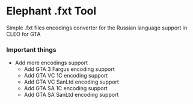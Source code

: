 # Elephant .fxt Tool
Simple .fxt files encodings converter for the Russian language support in CLEO for GTA

### Important things
- Add more encodings support
  - Add GTA 3 Fargus encoding support
  - Add GTA VC 1C encoding support
  - Add GTA VC SanLtd encoding support
  - Add GTA SA 1C encoding support
  - Add GTA SA SanLtd encoding support
